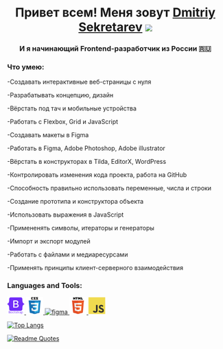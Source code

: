 <h1 align="center">Привет всем! Меня зовут <a href="https://github.com/naviforce" target="_blank">Dmitriy Sekretarev</a> 
<img src="https://github.com/blackcater/blackcater/raw/main/images/Hi.gif" height="32"/></h1>
<h3 align="center">И я начинающий Frontend-разработчик из России 🇷🇺</h3>

<h3 align="left">Что умею:</h3>
<p>-Создавать интерактивные веб-страницы с нуля</p>
<p>-Разрабатывать концепцию, дизайн</p>
<p>-Вёрстать под тач и мобильные устройства</p>
<p>-Работать с Flexbox, Grid и JavaScript</p>
<p>-Создавать макеты в Figma</p>
<p>-Работать в Figma, Adobe Photoshop, Adobe illustrator</p>
<p>-Вёрстать в конструкторах в Tilda, EditorX, WordPress</p>
<p>-Контролировать изменения кода проекта, работа на GitHub</p>
<p>-Способность правильно использовать переменные, числа и строки</p>
<p>-Создание прототипа и конструктора объекта</p>
<p>-Использовать выражения в JavaScript</p>
<p>-Примененять символы, итераторы и генераторы</p>
<p>-Импорт и экспорт модулей</p>
<p>-Работать с файлами и медиаресурсами</p>
<p>-Применять принципы клиент-серверного взаимодействия</p>
<h3 align="left">Languages and Tools:</h3>
<p align="left"> <a href="https://getbootstrap.com" target="_blank" rel="noreferrer"> <img src="https://raw.githubusercontent.com/devicons/devicon/master/icons/bootstrap/bootstrap-plain-wordmark.svg" alt="bootstrap" width="40" height="40"/> </a> <a href="https://www.w3schools.com/css/" target="_blank" rel="noreferrer"> <img src="https://raw.githubusercontent.com/devicons/devicon/master/icons/css3/css3-original-wordmark.svg" alt="css3" width="40" height="40"/> </a> <a href="https://www.figma.com/" target="_blank" rel="noreferrer"> <img src="https://www.vectorlogo.zone/logos/figma/figma-icon.svg" alt="figma" width="40" height="40"/> </a> <a href="https://www.w3.org/html/" target="_blank" rel="noreferrer"> <img src="https://raw.githubusercontent.com/devicons/devicon/master/icons/html5/html5-original-wordmark.svg" alt="html5" width="40" height="40"/> </a> <a href="https://developer.mozilla.org/en-US/docs/Web/JavaScript" target="_blank" rel="noreferrer"> <img src="https://raw.githubusercontent.com/devicons/devicon/master/icons/javascript/javascript-original.svg" alt="javascript" width="40" height="40"/> </a> </p>
<!--Сертификат обучения от Нетологии [тык](https://github.com/naviforce/naviforce/files/12610066/certificate.pdf)-->

[![Top Langs](https://github-readme-stats.vercel.app/api/top-langs/?username=naviforce&layout=compact)](https://github.com/anuraghazra/github-readme-stats)

[![Readme Quotes](https://quotes-github-readme.vercel.app/api?type=horizontal&theme=dark)](https://github.com/piyushsuthar/github-readme-quotes)

<!--
**naviforce/naviforce** is a ✨ _special_ ✨ repository because its `README.md` (this file) appears on your GitHub profile.

Here are some ideas to get you started:

- 🔭 I’m currently working on ...
- 🌱 I’m currently learning ...
- 👯 I’m looking to collaborate on ...
- 🤔 I’m looking for help with ...
- 💬 Ask me about ...
- 📫 How to reach me: ...
- 😄 Pronouns: ...
- ⚡ Fun fact: ...
-->
